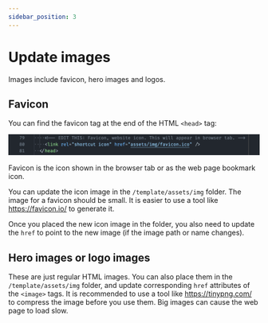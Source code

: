 ```yaml
---
sidebar_position: 3
---
```


# Update images

Images include favicon, hero images and logos.

## Favicon

You can find the favicon tag at the end of the HTML `<head>` tag:

![Image of favicon tag](/img/tutorial/favicon-tag.png)

Favicon is the icon shown in the browser tab or as the web page bookmark icon.

You can update the icon image in the `/template/assets/img` folder. The image for a favicon should be small. It is easier to use a tool like https://favicon.io/ to generate it.

Once you placed the new icon image in the folder, you also need to update the `href` to point to the new image (if the image path or name changes).

## Hero images or logo images

These are just regular HTML images. You can also place them in the `/template/assets/img` folder, and update corresponding `href` attributes of the `<image>` tags. It is recommended to use a tool like https://tinypng.com/ to compress the image before you use them. Big images can cause the web page to load slow.
